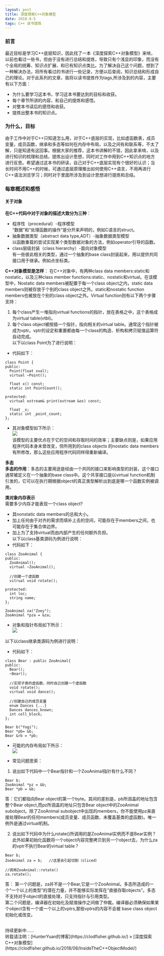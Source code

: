 ```yaml
---
layout: post    
title: 深度探索C++对象模型    
date: 2018-8-5    
tags: C++ 读书提炼           
---
```


### 前言    
最近目标是学习C++底层知识，因此找了一本《深度探索C++对象模型》来啃，以前也看过一些书，但由于没有进行总结和提炼，导致只有个浅显的印象，而没有个全局的统筹、知识点扩展、和已有知识点类比。为了解决自己这个问题，想到了一种解决办法，将所有看过的书进行一些记录，方便以后查阅，知识总结和形成自己的理论。对于此系列的文章，我将以读书提炼作为tags,所涉及到的内容，主要有以下方面：    
* 为什么要学习这本书，学习这本书要达到的目标和收获。      
* 每个章节所讲的内容，和自己的提炼和感悟。    
* 对整本书读后的感悟和收获。    
* 提炼出整本书的知识点。    

### 为什么，目标         
由于工作中对于C++只知道怎么用，对于C++底层的实现，比如虚函数表，成员变量，成员函数，继承和多态等如何在内存中布局，以及之间有和联系等，不太了解，只是知道有这回事。根据大家的推荐，这本书讲解的不错，因此拿来啃，以及进行知识的梳理和总结，提炼出设计思想，同时对工作中用到C++知识点的地方进行反思。希望通过这本书的研读，自己对于C++底层实现有个很好的认识；当长时间不用C++的时候，可通过底层原理推出如何使用C++语言，不用再进行C++语法浏览学习；同时对于里面所涉及到设计思想进行提炼和总结。    

### 每章概述和感悟    

#### **关于对象**    
  
**在C++代码中对于对象的描述大致分为三种**：    
* 程序性（procedural）-程序模型        
  “数据”和“处理函数的操作”是分开来声明的，例如C语言的struct。  
* 抽象数据类型（abstract data type,ADT）-抽象数据类型模型       
  以函数重载的尝试实现某个类型数据对象的方法，例如operator引导的函数。    
* class层级封装（class hierarchy）-面向对象模型    
  有一些彼此相关的类型，通过一个抽象的base class封装起来，用以提供共同接口用于继承。例如点坐标类。   

**C++对象模型是怎样**：
在C++对象中，有两种class data members:static和nostatic，以及三种class member functions:static、nostatic和virtual。在该模型中，Nostatic data members被配置于每一个class object之内，static data members则被存放于个别的class object之外。static和nostatic function members也被放在个别的class object之外。Virtual function则有以下两个步骤支持：    
1. 每个class产生一堆指向virtual functions的指针，放在表格之中，这个表格成为virtual table(vtbl)。   
2. 每个class object被按插一个指针，指向相关的virtual table。通常这个指针被成为vptr。vptr的设定和重置都由每一个class的构造、析构和拷贝赋值运算符自动完成。        
  以下以class Point为了进行说明：    
* 代码如下：        

```
class Point {    
public:    
  Point(float xval);       
  virtual ~Point();    
 
  float x() const;    
  static int PointCount();    

protected:    
  virtual ostream& print(ostream &os) const;    

  float _x;    
  static int _point_count;    
};  
```    

* 其对象模型如下所示：    
![](/images/posts/2018-8-5-InsideTheC++ObjectModel/InsideTheC++ObjectModel0.jpg)   
该模型的主要优点在于它的空间和存取时间的效率；主要缺点则是，如果应用程序代码本身未曾改变，但所用到的class objects 的nostatic data members有所修改，那么这些应用程序代码同样得重新编译。    

**多态**    
**多态的作用**：多态的主要用途是经由一个共同的接口来影响类型的封装，这个接口通常被定义在一个抽象的base class中。这个共享接口是以virtual function机制引发的，它可以在执行期根据object的真正类型解析出到底是哪一个函数实例被调用。      

**类对象内存表示**     
需要多少内存才能表现一个class object?    
* 其nonstatic data members的总和大小。    
* 加上任何由于对齐的需求而填补上去的空间，可能存在于members之间，也可能存在于集合体边界。    
* 加上为了支持virtual而由内部产生的任何额外负担。     
以下以class基类源码为例进行说明：     
* 代码如下：
    
```
class ZooAnimal {    
public:    
  ZooAnimal();    
  virtual ~ZooAnimal();    
  
  //创建一个虚函数
  vitrual void rotate();    

protected:    
  int loc;    
  string name;    
};    

ZooAnimal za("Zoey");    
ZooAnimal *pza = &za;        
```   

* 对象和指针布局如下所示：       
![](/images/posts/2018-8-5-InsideTheC++ObjectModel/InsideTheC++ObjectModel1.jpg)     

以下以class继承类源码为例进行说明：     
* 代码如下：  
   
```
class Bear : public ZooAnimal{   
public:   
  Bear();    
  ~Bear();    

  //实现子类的虚函数，同时自己创建一个虚函数    
  void rotate();    
  virtual void dance();    

  //创建自己的成员变量    
  enum Dances {...}    
  Dances dances_known;    
  int cell_block;    
};    

Bear b("Yogi");    
Bear *pb= &b;    
Bear &rb = *pb;    
``` 

* 可能的内存布局如下所示：    
![](/images/posts/2018-8-5-InsideTheC++ObjectModel/InsideTheC++ObjectModel2.jpg)       

* 常见问题思索：    
1. 说出如下代码中一个Bear指针和一个ZooAnimal指针有什么不同？    

```
Bear b;    
ZooAnimal *pz = &b;    
Bear *pb = &b;    
```    

答：它们都指向Bear object的第一个byte。其间的差别是，pb所涵盖的地址包含整个Bear object,而pz所涵盖的地址只包含Bear object中的ZooAnimal subobject。除了ZooAnimal subobject中出现的members，你不能使用pz来直接处理Bear的任何members(成员变量、成员函数、未覆盖基类的虚函数)。唯一例外是通过virtual机制。

2. 说出如下代码中为什么rotate()所调用的是ZooAnimal实例而不是Bear实例？此外如果初始化函数将一个object内容完整拷贝到另一个object去，为什么za的vptr不执行Bear的virtual table？    

```
Bear b;    
ZooAnimal za = b;   //这里会引起切割（sliced）    

//调用ZooAnimal::rotate()
za.rotate();    
```    
答：
第一个问题是，za并不是一个Bear,它是一个ZooAnimal。多态所造成的一个“一个以上的类型”的潜在力量，并不能够实际发挥在“直接存取objects”。多态不支持对于object的直接处理，只支持指针与引用类型。   
第二个问题是，编译器在初始化及赋值操作之间做了仲裁。编译器必须确保如果某个object含有一个或一个以上的vptrs,那些vptrs的内容不会被 base class object初始化或改变。    


<br>
持续更新中......    

<br> 
转载请注明：[HunterYuan的博客](https://clodfisher.github.io/) » [深度探索C++对象模型](https://clodfisher.github.io/2018/08/InsideTheC++ObjectModel/)      

